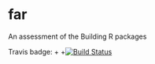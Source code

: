 # far
An assessment of the Building R packages

Travis badge: 
+
+[![Build Status](https://travis-ci.org/Yangzhichao95/far.svg?branch=master)](https://travis-ci.org/Yangzhichao95/far)
